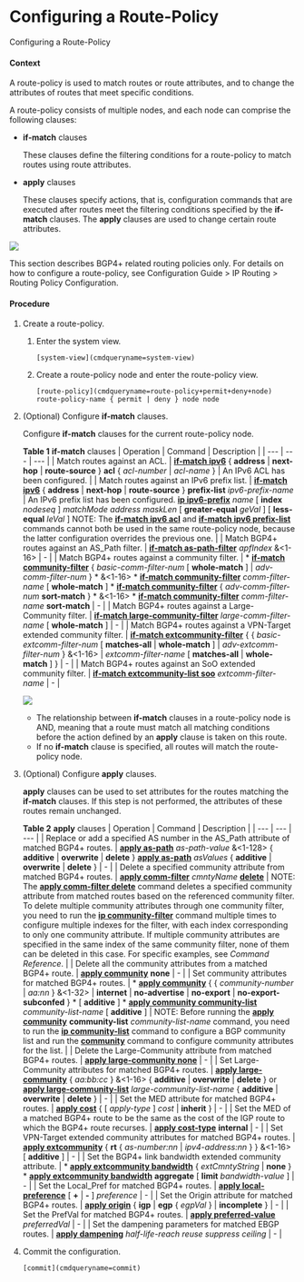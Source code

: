 Configuring a Route-Policy
==========================

Configuring a Route-Policy

#### Context

A route-policy is used to match routes or route attributes, and to change the attributes of routes that meet specific conditions.

A route-policy consists of multiple nodes, and each node can comprise the following clauses:

* **if-match** clauses
  
  These clauses define the filtering conditions for a route-policy to match routes using route attributes.
* **apply** clauses
  
  These clauses specify actions, that is, configuration commands that are executed after routes meet the filtering conditions specified by the **if-match** clauses. The **apply** clauses are used to change certain route attributes.

![](public_sys-resources/note_3.0-en-us.png) 

This section describes BGP4+ related routing policies only. For details on how to configure a route-policy, see  Configuration Guide > IP Routing > Routing Policy Configuration.



#### Procedure

1. Create a route-policy.
   1. Enter the system view.
      
      
      ```
      [system-view](cmdqueryname=system-view)
      ```
   2. Create a route-policy node and enter the route-policy view.
      
      
      ```
      [route-policy](cmdqueryname=route-policy+permit+deny+node) route-policy-name { permit | deny } node node
      ```
2. (Optional) Configure **if-match** clauses.
   
   
   
   Configure **if-match** clauses for the current route-policy node.
   
   **Table 1** **if-match** clauses
   | Operation | Command | Description |
   | --- | --- | --- |
   | Match routes against an ACL. | [**if-match ipv6**](cmdqueryname=if-match+ipv6+address+next-hop+route-source+acl) { **address** | **next-hop** | **route-source** } **acl** { *acl-number* | *acl-name* } | An IPv6 ACL has been configured. |
   | Match routes against an IPv6 prefix list. | [**if-match ipv6**](cmdqueryname=if-match+ipv6+address+next-hop+route-source+prefix-list) { **address** | **next-hop** | **route-source** } **prefix-list** *ipv6-prefix-name* | An IPv6 prefix list has been configured.  [**ip ipv6-prefix**](cmdqueryname=ip+ipv6-prefix+index+greater-equal+less-equal) *name* [ **index**  *nodeseq* ] *matchMode* *address* *maskLen* [ **greater-equal** *geVal* ] [ **less-equal** *leVal* ]  NOTE:  The [**if-match ipv6 acl**](cmdqueryname=if-match+ipv6+acl) and [**if-match ipv6 prefix-list**](cmdqueryname=if-match+ipv6+prefix-list) commands cannot both be used in the same route-policy node, because the latter configuration overrides the previous one. |
   | Match BGP4+ routes against an AS\_Path filter. | [**if-match as-path-filter**](cmdqueryname=if-match+as-path-filter) *apfIndex* &<1-16> | - |
   | Match BGP4+ routes against a community filter. | * [**if-match community-filter**](cmdqueryname=if-match+community-filter+whole-match) { *basic-comm-filter-num* [ **whole-match** ] | *adv-comm-filter-num* } \* &<1-16> * [**if-match community-filter**](cmdqueryname=if-match+community-filter+whole-match) *comm-filter-name* [ **whole-match** ] * [**if-match community-filter**](cmdqueryname=if-match+community-filter+sort-match) { *adv-comm-filter-num* **sort-match** } \* &<1-16> * [**if-match community-filter**](cmdqueryname=if-match+community-filter+sort-match) *comm-filter-name* **sort-match** | - |
   | Match BGP4+ routes against a Large-Community filter. | [**if-match large-community-filter**](cmdqueryname=if-match+large-community-filter+whole-match) *large-comm-filter-name* [ **whole-match** ] | - |
   | Match BGP4+ routes against a VPN-Target extended community filter. | [**if-match extcommunity-filter**](cmdqueryname=if-match+extcommunity-filter) { { *basic-extcomm-filter-num* [ **matches-all** | **whole-match** ] | *adv-extcomm-filter-num* } &<1-16> | *extcomm-filter-name* [ **matches-all** | **whole-match** ] } | - |
   | Match BGP4+ routes against an SoO extended community filter. | [**if-match extcommunity-list soo**](cmdqueryname=if-match+extcommunity-list+soo) *extcomm-filter-name* | - |
   
   
   
   ![](public_sys-resources/note_3.0-en-us.png) 
   * The relationship between **if-match** clauses in a route-policy node is AND, meaning that a route must match all matching conditions before the action defined by an **apply** clause is taken on this route.
   * If no **if-match** clause is specified, all routes will match the route-policy node.
3. (Optional) Configure **apply** clauses.
   
   
   
   **apply** clauses can be used to set attributes for the routes matching the **if-match** clauses. If this step is not performed, the attributes of these routes remain unchanged.
   
   **Table 2** **apply** clauses
   | Operation | Command | Description |
   | --- | --- | --- |
   | Replace or add a specified AS number in the AS\_Path attribute of matched BGP4+ routes. | [**apply as-path**](cmdqueryname=apply+as-path+additive+overwrite+delete) *as-path-value* &<1-128> { **additive** | **overwrite** | **delete** }  [**apply as-path**](cmdqueryname=apply+as-path+additive+overwrite+delete) *asValues* { **additive** | **overwrite** | **delete** } | - |
   | Delete a specified community attribute from matched BGP4+ routes. | [**apply comm-filter**](cmdqueryname=apply+comm-filter) *cmntyName* [**delete**](cmdqueryname=delete) | NOTE:  The [**apply comm-filter delete**](cmdqueryname=apply+comm-filter+delete) command deletes a specified community attribute from matched routes based on the referenced community filter. To delete multiple community attributes through one community filter, you need to run the [**ip community-filter**](cmdqueryname=ip+community-filter) command multiple times to configure multiple indexes for the filter, with each index corresponding to only one community attribute. If multiple community attributes are specified in the same index of the same community filter, none of them can be deleted in this case. For specific examples, see *Command Reference*. |
   | Delete all the community attributes from a matched BGP4+ route. | [**apply community**](cmdqueryname=apply+community+none) **none** | - |
   | Set community attributes for matched BGP4+ routes. | * [**apply community**](cmdqueryname=apply+community+internet+no-advertise+no-export) { { *community-number* | *aa:nn* } &<1-32> | **internet** | **no-advertise** | **no-export** | **no-export-subconfed** } \* [ **additive** ] * [**apply community community-list**](cmdqueryname=apply+community+community-list+additive) *community-list-name* [ **additive** ] | NOTE:  Before running the [**apply community**](cmdqueryname=apply+community) **community-list** *community-list-name* command, you need to run the [**ip community-list**](cmdqueryname=ip+community-list) command to configure a BGP community list and run the [**community**](cmdqueryname=community) command to configure community attributes for the list. |
   | Delete the Large-Community attribute from matched BGP4+ routes. | [**apply large-community none**](cmdqueryname=apply+large-community+none) | - |
   | Set Large-Community attributes for matched BGP4+ routes. | [**apply large-community**](cmdqueryname=apply+large-community+additive+overwrite+delete) { *aa:bb:cc* } &<1-16> { **additive** | **overwrite** | **delete** } or [**apply large-community-list**](cmdqueryname=apply+large-community-list+additive+overwrite+delete) *large-community-list-name* { **additive** | **overwrite** | **delete** } | - |
   | Set the MED attribute for matched BGP4+ routes. | [**apply cost**](cmdqueryname=apply+cost+inherit) { [ *apply-type* ] *cost* | **inherit** } | - |
   | Set the MED of a matched BGP4+ route to be the same as the cost of the IGP route to which the BGP4+ route recurses. | [**apply cost-type**](cmdqueryname=apply+cost-type+internal) **internal** | - |
   | Set VPN-Target extended community attributes for matched BGP4+ routes. | [**apply extcommunity**](cmdqueryname=apply+extcommunity+rt+additive) { **rt** { *as-number:nn* | *ipv4-address:nn* } } &<1-16> [ **additive** ] | - |
   | Set the BGP4+ link bandwidth extended community attribute. | * [**apply extcommunity bandwidth**](cmdqueryname=apply+extcommunity+bandwidth+none) { *extCmntyString* | **none** } * [**apply extcommunity bandwidth**](cmdqueryname=apply+extcommunity+bandwidth+aggregate+limit) **aggregate** [ **limit** *bandwidth-value* ] | - |
   | Set the Local\_Pref for matched BGP4+ routes. | [**apply local-preference**](cmdqueryname=apply+local-preference+%2B+-) [ **+** | **-** ] *preference* | - |
   | Set the Origin attribute for matched BGP4+ routes. | [**apply origin**](cmdqueryname=apply+origin+igp+egp+incomplete) { **igp** | **egp** { *egpVal* } | **incomplete** } | - |
   | Set the PrefVal for matched BGP4+ routes. | [**apply preferred-value**](cmdqueryname=apply+preferred-value) *preferredVal* | - |
   | Set the dampening parameters for matched EBGP routes. | [**apply dampening**](cmdqueryname=apply+dampening) *half-life-reach* *reuse* *suppress* *ceiling* | - |
4. Commit the configuration.
   
   
   ```
   [commit](cmdqueryname=commit)
   ```